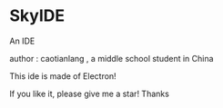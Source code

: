# SkyIDE
 An IDE

author : caotianlang , a middle school student in China

This  ide is made of Electron!

If you like it, please give me a star! Thanks
